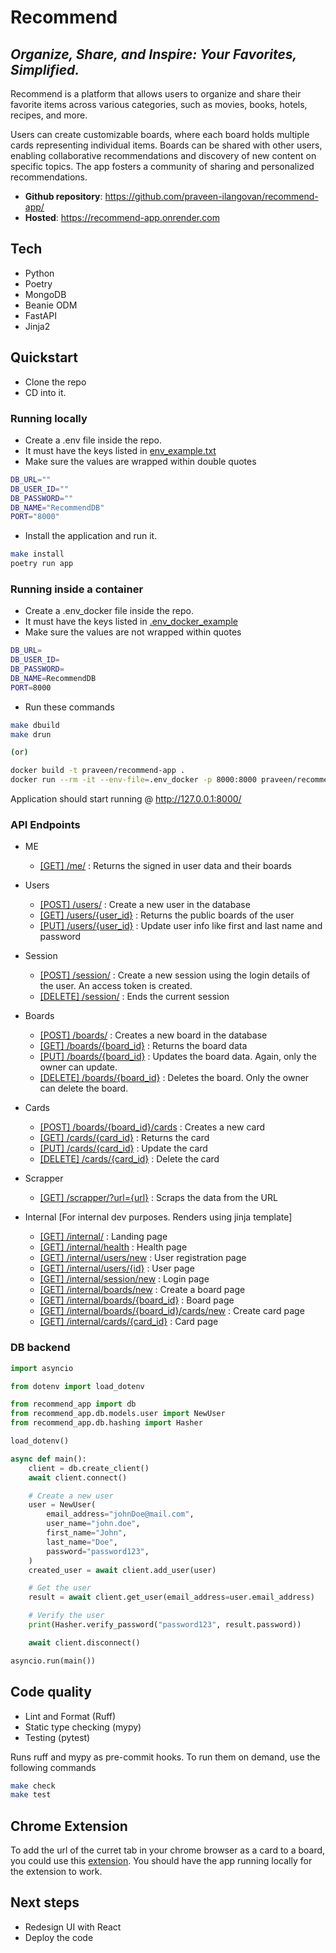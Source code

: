 # Recommend

## _Organize, Share, and Inspire: Your Favorites, Simplified._

Recommend is a platform that allows users to organize and share their favorite items across various categories, such as movies, books, hotels, recipes, and more.

Users can create customizable boards, where each board holds multiple cards representing individual items. Boards can be shared with other users, enabling collaborative recommendations and discovery of new content on specific topics. The app fosters a community of sharing and personalized recommendations.

- **Github repository**: <https://github.com/praveen-ilangovan/recommend-app/>
- **Hosted**: <https://recommend-app.onrender.com>

## Tech

 - Python
 - Poetry
 - MongoDB
 - Beanie ODM
 - FastAPI
 - Jinja2

## Quickstart

 - Clone the repo
 - CD into it.

### Running locally

 - Create a .env file inside the repo.
 - It must have the keys listed in [env_example.txt](env_example.txt)
 - Make sure the values are wrapped within double quotes

```sh
DB_URL=""
DB_USER_ID=""
DB_PASSWORD=""
DB_NAME="RecommendDB"
PORT="8000"
```

 - Install the application and run it.

```sh
make install
poetry run app
```

### Running inside a container

 - Create a .env_docker file inside the repo.
 - It must have the keys listed in [.env_docker_example](.env_docker_example)
 - Make sure the values are not wrapped within quotes

```sh
DB_URL=
DB_USER_ID=
DB_PASSWORD=
DB_NAME=RecommendDB
PORT=8000
```

 - Run these commands

```sh
make dbuild
make drun

(or)

docker build -t praveen/recommend-app .
docker run --rm -it --env-file=.env_docker -p 8000:8000 praveen/recommend-app
```

Application should start running @ http://127.0.0.1:8000/

### API Endpoints

 * ME
    - [[GET] /me/](http://127.0.0.1:8000/me/) : Returns the signed in user data and their boards

 * Users
    - [[POST] /users/](http://127.0.0.1:8000/users) : Create a new user in the database
    - [[GET] /users/{user_id}](http://127.0.0.1:8000/users/{id}) : Returns the public boards of the user
    - [[PUT] /users/{user_id}](http://127.0.0.1:8000/users/{id}) : Update user info like first and last name and password

 * Session
    - [[POST] /session/](http://127.0.0.1:8000/session) : Create a new session using the login details of the user. An access token is created.
    - [[DELETE] /session/](http://127.0.0.1:8000/session/logout) : Ends the current session

 * Boards
    - [[POST] /boards/](http://127.0.0.1:8000/boards) : Creates a new board in the database
    - [[GET] /boards/{board_id}](http://127.0.0.1:8000/boards/{id}) : Returns the board data
    - [[PUT] /boards/{board_id}](http://127.0.0.1:8000/boards/{id}) : Updates the board data. Again, only the owner can update.
    - [[DELETE] /boards/{board_id}](http://127.0.0.1:8000/boards/{id}) : Deletes the board. Only the owner can delete the board.

 * Cards
    - [[POST] /boards/{board_id}/cards](http://127.0.0.1:8000/boards/{id}/cards) : Creates a new card
    - [[GET] /cards/{card_id}](http://127.0.0.1:8000/cards/{id}) : Returns the card
    - [[PUT] /cards/{card_id}](http://127.0.0.1:8000/cards/{id}) : Update the card
    - [[DELETE] /cards/{card_id}](http://127.0.0.1:8000/cards/{id}) : Delete the card

 * Scrapper
    - [[GET] /scrapper/?url={url}](http://127.0.0.1:8000/scrapper/?url={url}) : Scraps the data from the URL

 * Internal [For internal dev purposes. Renders using jinja template]
    - [[GET] /internal/](http://127.0.0.1:8000/internal) : Landing page
    - [[GET] /internal/health](http://127.0.0.1:8000/internal/health) : Health page
    - [[GET] /internal/users/new](http://127.0.0.1:8000/internal/users/new) : User registration page
    - [[GET] /internal/users/{id}](http://127.0.0.1:8000/internal/users/{id}) : User page
    - [[GET] /internal/session/new](http://127.0.0.1:8000/internal/session/new) : Login page
    - [[GET] /internal/boards/new](http://127.0.0.1:8000/internal/boards/new) : Create a board page
    - [[GET] /internal/boards/{board_id}](http://127.0.0.1:8000/internal/boards/new) : Board page
    - [[GET] /internal/boards/{board_id}/cards/new](http://127.0.0.1:8000/internal/boards/{id}/cards/new) : Create card page
    - [[GET] /internal/cards/{card_id}](http://127.0.0.1:8000/internal/cards/{id}) : Card page


### DB backend

```python
import asyncio

from dotenv import load_dotenv

from recommend_app import db
from recommend_app.db.models.user import NewUser
from recommend_app.db.hashing import Hasher

load_dotenv()

async def main():
    client = db.create_client()
    await client.connect()

    # Create a new user
    user = NewUser(
        email_address="johnDoe@mail.com",
        user_name="john.doe",
        first_name="John",
        last_name="Doe",
        password="password123",
    )
    created_user = await client.add_user(user)

    # Get the user
    result = await client.get_user(email_address=user.email_address)

    # Verify the user
    print(Hasher.verify_password("password123", result.password))

    await client.disconnect()

asyncio.run(main())
```

## Code quality

- Lint and Format (Ruff)
- Static type checking (mypy)
- Testing (pytest)

Runs ruff and mypy as pre-commit hooks. To run them on demand, use the following
commands

```sh
make check
make test
```

## Chrome Extension

To add the url of the curret tab in your chrome browser as a card to a board, you could use this [extension](https://github.com/praveen-ilangovan/recommend-app-chrome-extension). You should have the app running locally for the extension to work.

## Next steps

 - Redesign UI with React
 - Deploy the code
